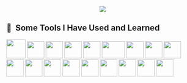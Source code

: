 <p align="center">
  <img src="https://capsule-render.vercel.app/api?type=waving&height=200&color=gradient&text=Hey%20Everyone&textBg=false"/>
</p>
<h2> 🚀 &nbsp;Some Tools I Have Used and Learned</h2>
<p align="left">
 <img src="https://cdn.jsdelivr.net/gh/devicons/devicon@latest/icons/angular/angular-original.svg" height="50" width="50"/>
<img src="https://cdn.jsdelivr.net/gh/devicons/devicon@latest/icons/css3/css3-original.svg" height="45" width="45"/> 
 <img src="https://cdn.jsdelivr.net/gh/devicons/devicon@latest/icons/c/c-original.svg" height="45" width="45"/>
<img src="https://cdn.jsdelivr.net/gh/devicons/devicon@latest/icons/cplusplus/cplusplus-original.svg" height="45" width="45"/>
  <img src="https://cdn.jsdelivr.net/gh/devicons/devicon@latest/icons/express/express-original.svg" height="45" width="45"/>
  <img src="https://cdn.jsdelivr.net/gh/devicons/devicon@latest/icons/fastify/fastify-original-wordmark.svg" height="45" width="60"/>
  <img src="https://cdn.jsdelivr.net/gh/devicons/devicon@latest/icons/git/git-original.svg" height="45" width="45"/>     
  <img src="https://cdn.jsdelivr.net/gh/devicons/devicon@latest/icons/gitlab/gitlab-original.svg" height="45" width="45"/>
  <img src="https://cdn.jsdelivr.net/gh/devicons/devicon@latest/icons/html5/html5-original.svg" height="45" width="45"/> 
  <img src="https://cdn.jsdelivr.net/gh/devicons/devicon@latest/icons/intellij/intellij-original.svg" height="45" width="45"/>        
  <img src="https://cdn.jsdelivr.net/gh/devicons/devicon@latest/icons/java/java-original.svg" height="45" width="45"/>
  <img src="https://cdn.jsdelivr.net/gh/devicons/devicon@latest/icons/javascript/javascript-original.svg" height="45" width="45"/>  
  <img src="https://cdn.jsdelivr.net/gh/devicons/devicon@latest/icons/typescript/typescript-original.svg" height="45" width="45"/>        
  <img src="https://cdn.jsdelivr.net/gh/devicons/devicon@latest/icons/mongodb/mongodb-original.svg" height="45" width="45"/>        
  <img src="https://cdn.jsdelivr.net/gh/devicons/devicon@latest/icons/nodejs/nodejs-original-wordmark.svg" height="45" width="45"/>   
  <img src="https://cdn.jsdelivr.net/gh/devicons/devicon@latest/icons/python/python-original-wordmark.svg" height="45" width="45"/>      
  <img src="https://cdn.jsdelivr.net/gh/devicons/devicon@latest/icons/react/react-original-wordmark.svg" height="45" width="45"/>    
  <img src="https://cdn.jsdelivr.net/gh/devicons/devicon@latest/icons/vscode/vscode-original.svg" height="45" width="45"/>        
</p>

